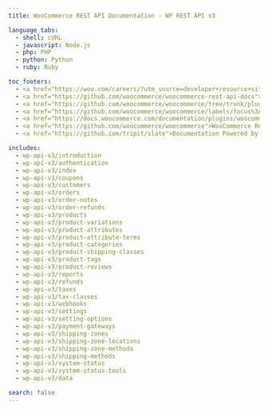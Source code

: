 ```yaml
---
title: WooCommerce REST API Documentation - WP REST API v3

language_tabs:
  - shell: cURL
  - javascript: Node.js
  - php: PHP
  - python: Python
  - ruby: Ruby

toc_footers:
  - <a href="https://woo.com/careers/?utm_source=developer+resource+sites&utm_medium=devdocs&utm_campaign=woo+careers&utm_content=core+rest+api+docs" target="_blank">We're hiring!</a>
  - <a href="https://github.com/woocommerce/woocommerce-rest-api-docs">Contributing to WC REST API Docs</a>
  - <a href="https://github.com/woocommerce/woocommerce/tree/trunk/plugins/woocommerce/includes/rest-api">REST API Source on GitHub</a>
  - <a href="https://github.com/woocommerce/woocommerce/labels/focus%3A%20rest%20api">REST API Issues</a>
  - <a href="https://docs.woocommerce.com/documentation/plugins/woocommerce/">WooCommerce Documentation</a>
  - <a href="https://github.com/woocommerce/woocommerce">WooCommerce Repository</a>
  - <a href="https://github.com/tripit/slate">Documentation Powered by Slate</a>

includes:
  - wp-api-v3/introduction
  - wp-api-v3/authentication
  - wp-api-v3/index
  - wp-api-v3/coupons
  - wp-api-v3/customers
  - wp-api-v3/orders
  - wp-api-v3/order-notes
  - wp-api-v3/order-refunds
  - wp-api-v3/products
  - wp-api-v3/product-variations
  - wp-api-v3/product-attributes
  - wp-api-v3/product-attribute-terms
  - wp-api-v3/product-categories
  - wp-api-v3/product-shipping-classes
  - wp-api-v3/product-tags
  - wp-api-v3/product-reviews
  - wp-api-v3/reports
  - wp-api-v3/refunds
  - wp-api-v3/taxes
  - wp-api-v3/tax-classes
  - wp-api-v3/webhooks
  - wp-api-v3/settings
  - wp-api-v3/setting-options
  - wp-api-v3/payment-gateways
  - wp-api-v3/shipping-zones
  - wp-api-v3/shipping-zone-locations
  - wp-api-v3/shipping-zone-methods
  - wp-api-v3/shipping-methods
  - wp-api-v3/system-status
  - wp-api-v3/system-status-tools
  - wp-api-v3/data

search: false
---
```

